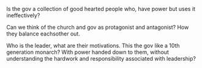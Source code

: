 Is the gov a collection of good hearted people who, have power but uses it ineffectively?

Can we think of the church and gov as protagonist and antagonist?
How they balance eachsother out.

Who is the leader, what are their motivations.
This the gov like a 10th generation monarch?
With power handed down to them, without understanding the hardwork and responsibility associated with leadership?
